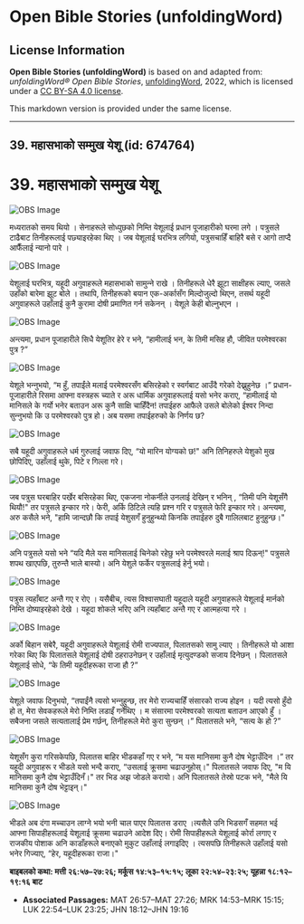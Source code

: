 # Open Bible Stories (unfoldingWord)

## License Information

**Open Bible Stories (unfoldingWord)** is based on and adapted from: _unfoldingWord® Open Bible Stories_, [unfoldingWord](https://unfoldingword.org/utw), 2022, which is licensed under a [CC BY-SA 4.0 license](https://creativecommons.org/licenses/by-sa/4.0/legalcode.en).

This markdown version is provided under the same license.



--------------------------------

## 39. महासभाको सम्‍मुख येशू (id: 674764)

39\. महासभाको सम्‍मुख येशू
==========================

![OBS Image](https://cdn.door43.org/obs/jpg/360px/obs-en-39-01.jpg)

मध्यरातको समय थियो । सेनाहरूले सोध्पुछको निम्ति येशूलाई प्रधान पूजाहारीको घरमा लगे । पत्रुसले टाढैबाट तिनीहरूलाई पछ्याइरहेका थिए । जब येशूलाई घरभित्र लगियो, पत्रुसचाहिँ बाहिरै बसे र आगो ताप्दै आफैँलाई न्यानो पारे ।

![OBS Image](https://cdn.door43.org/obs/jpg/360px/obs-en-39-02.jpg)

येशूलाई घरभित्र, यहूदी अगुवाहरूले महासभाको सामुन्‍ने राखे । तिनीहरूले धेरै झूटा साक्षीहरू ल्याए, जसले उहाँको बारेमा झूट बोले । तथापि, तिनीहरूको बयान एक\-अर्कासँग मिल्दोजुल्दो थिएन, तसर्थ यहूदी अगुवाहरूले उहाँलाई कुनै कुरामा दोषी प्रमाणित गर्न सकेनन् । येशूले केही बोल्नुभएन ।

![OBS Image](https://cdn.door43.org/obs/jpg/360px/obs-en-39-03.jpg)

अन्त्यमा, प्रधान पूजाहारीले सिधै येशूतिर हेरे र भने, “हामीलाई भन, के तिमी मसिह हौ, जीवित परमेश्‍वरका पुत्र ?”

![OBS Image](https://cdn.door43.org/obs/jpg/360px/obs-en-39-04.jpg)

येशूले भन्‍नुभयो, “म हुँ, तपाईंले मलाई परमेश्‍वरसँग बसिरहेको र स्वर्गबाट आउँदै गरेको देख्नुहुनेछ ।” प्रधान\-पूजाहारीले रिसमा आफ्ना वस्‍त्रहरू च्याते र अरू धार्मिक अगुवाहरूलाई यसो भनेर कराए, “हामीलाई यो मानिसले के गर्यो भनेर बताउन अरू कुनै साक्षि चाहिँदैन! तपाईहरु आफैले उसले बोलेको ईश्‍वर निन्‍दा सुन्‍नुभयो कि उ परमेश्‍वरको पुत्र हो। अब यसमा तपाईहरुको के निर्णय छ?

![OBS Image](https://cdn.door43.org/obs/jpg/360px/obs-en-39-05.jpg)

सबै यहूदी अगुवाहरूले धर्म गुरुलाई जवाफ दिए, “यो मारिन योग्यको छ!" अनि तिनिहरुले येशुको मुख छोपिदिए, उहाँलाई थुके, पिटे र गिल्‍ला गरे।

![OBS Image](https://cdn.door43.org/obs/jpg/360px/obs-en-39-06.jpg)

जब पत्रुस घरबाहिर पर्खेर बसिरहेका थिए, एकजना नोकर्नीले उनलाई देखिन् र भनिन् , “तिमी पनि येशूसँगै थियौ!" तर पत्रुसले इन्‍कार गरे। फेरी, अर्कि ठिटिले त्‍यहि प्रश्‍न गरि र पत्रुसले फेरि इन्का‍र गरे। अन्‍त्‍यमा, अरु कसैले भने, "हामि जान्‍दछौ कि तपाई येशुसगँ हुनुहुन्‍थ्‍यो किनकि तपाईहरु दुबै गालिलबाट हुनुहुन्‍छ।"

![OBS Image](https://cdn.door43.org/obs/jpg/360px/obs-en-39-07.jpg)

अनि पत्रुसले यसो भने “यदि मैले यस मानिसलाई चिनेको रहेछु भने परमेश्‍वरले मलाई श्राप दिऊन्!" पत्रुसले शपथ खाएपछि, तुरुन्‍तै भाले बास्यो। अनि येशुले फर्केर पत्रुसलाई हेर्नु भयो।

![OBS Image](https://cdn.door43.org/obs/jpg/360px/obs-en-39-08.jpg)

पत्रुस त्यहाँबाट अन्तै गए र रोए । यसैबीच, त्यस विश्‍वासघाती यहूदाले यहूदी अगुवाहरूले येशूलाई मार्नको निम्ति दोष्याइरहेको देखे । यहूदा शोकले भरिए अनि त्यहाँबाट अन्तै गए र आत्महत्या गरे ।

![OBS Image](https://cdn.door43.org/obs/jpg/360px/obs-en-39-09.jpg)

अर्को बिहान सबेरै, यहूदी अगुवाहरूले येशूलाई रोमी राज्यपाल, पिलातसको सामु ल्याए । तिनीहरूले यो आशा गरेका थिए कि पिलातसले येशूलाई दोषी ठहराउनेछन् र उहाँलाई मृत्युदण्डको सजाय दिनेछन् । पिलातसले येशूलाई सोधे, “के तिमी यहूदीहरूका राजा हौ ?”

![OBS Image](https://cdn.door43.org/obs/jpg/360px/obs-en-39-10.jpg)

येशूले जवाफ दिनुभयो, “तपाईंनै त्यसो भन्‍नुहुन्छ, तर मेरो राज्यचाहिँ संसारको राज्य होइन । यदी त्यसो हुँदो हो त, मेरा सेवकहरूले मेरो निम्ति लडाइँ गर्नेथिए । म संसारमा परमेश्‍वरको सत्यता बताउन आएको हुँ । सबैजना जसले सत्यतालाई प्रेम गर्छन्, तिनीहरूले मेरो कुरा सुन्छन् ।” पिलातसले भने, “सत्य के हो ?”

![OBS Image](https://cdn.door43.org/obs/jpg/360px/obs-en-39-11.jpg)

येशूसँग कुरा गरिसकेपछि, पिलातस बाहिर भीडकहाँ गए र भने, “म यस मानिसमा कुनै दोष भेट्टाउँदिन ।” तर यहूदी अगुवाहरू र भीडले यसो भन्दै कराए, “उसलाई क्रूसमा चढाउनुहोस्।" पिलातसले जवाफ दिए, "म यि मानिसमा कुनै दोष भेट्टाउँदिनँ।" तर भिड अझ जोडले करायो। अनि पिलातसले तेस्रो पटक भने, "मैले यि मानिसमा कुनै दोष भेट्टाइन्।"

![OBS Image](https://cdn.door43.org/obs/jpg/360px/obs-en-39-12.jpg)

भीडले अब दंगा मच्चाउन लाग्‍ने भयो भनी चाल पाएर पिलातस डराए ।त्यसैले उनि भिडसगँ सहमत भई आफ्ना सिपाहीहरूलाई येशूलाई क्रूसमा चढाउने आदेश दिए। रोमी सिपाहीहरूले येशूलाई कोर्रा लगाए र राजकीय पोशाक अनि काडाँहरूले बनाएको मुकुट उहाँलाई लगाइदिए । त्यसपछि तिनीहरूले उहाँलाई यसो भनेर गिज्याए, “हेर, यहूदीहरूका राजा।"

**बाइबलको कथा: मत्ती २६:५७–२७:२६; मर्कूस १४:५३–१५:१५; लूका २२:५४–२३:२५; यूहन्ना १८:१२–१९:१६ बाट**

* **Associated Passages:** MAT 26:57–MAT 27:26; MRK 14:53–MRK 15:15; LUK 22:54–LUK 23:25; JHN 18:12–JHN 19:16

